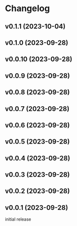 # Changelog

## v0.1.1 (2023-10-04)

## v0.1.0 (2023-09-28)

## v0.0.10 (2023-09-28)

## v0.0.9 (2023-09-28)

## v0.0.8 (2023-09-28)

## v0.0.7 (2023-09-28)

## v0.0.6 (2023-09-28)

## v0.0.5 (2023-09-28)

## v0.0.4 (2023-09-28)

## v0.0.3 (2023-09-28)

## v0.0.2 (2023-09-28)

## v0.0.1 (2023-09-28)

initial release
